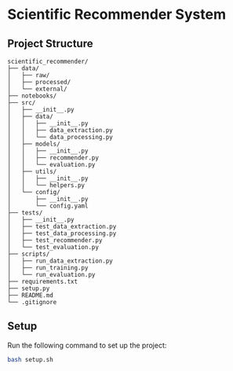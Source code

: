 # Scientific Recommender System

## Project Structure

```
scientific_recommender/
├── data/
│   ├── raw/
│   ├── processed/
│   └── external/
├── notebooks/
├── src/
│   ├── __init__.py
│   ├── data/
│   │   ├── __init__.py
│   │   ├── data_extraction.py
│   │   └── data_processing.py
│   ├── models/
│   │   ├── __init__.py
│   │   ├── recommender.py
│   │   └── evaluation.py
│   ├── utils/
│   │   ├── __init__.py
│   │   └── helpers.py
│   └── config/
│       ├── __init__.py
│       └── config.yaml
├── tests/
│   ├── __init__.py
│   ├── test_data_extraction.py
│   ├── test_data_processing.py
│   ├── test_recommender.py
│   └── test_evaluation.py
├── scripts/
│   ├── run_data_extraction.py
│   ├── run_training.py
│   └── run_evaluation.py
├── requirements.txt
├── setup.py
├── README.md
└── .gitignore
```

## Setup

Run the following command to set up the project:

```bash
bash setup.sh
```
